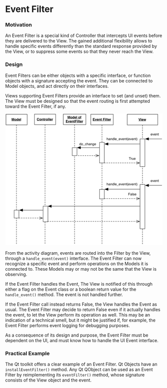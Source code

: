 # Event Filter

### Motivation

An Event Filter is a special kind of Controller that intercepts UI events 
before they are delivered to the View. The gained additional flexibility
allows to handle specific events differently than the standard response
provided by the View, or to suppress some events so that they never reach
the View.

### Design

Event Filters can be either objects with a specific interface, or function objects 
with a signature accepting the event. They can be connected to Model objects, and 
act directly on their interfaces.

Views supporting Event Filters provide an interface to set (and unset) them. The View
must be designed so that the event routing is first attempted toward the Event Filter, 
if any.

<p align="center">
    <img src="images/event_filter/event_filter.png">
</p>

From the activity diagram, events are routed into the Filter by the View, through a `handle_event(event)` interface.
The Event Filter can now recognize a specific event and perform operations on the
Models it is connected to. These Models may or may not be the same that the View is 
observing.

If the Event Filter handles the Event, 
The View is notified of this through either a flag on the Event class or a boolean 
return value for the `handle_event()` method. The event is not handled further.

If the Event Filter call instead returns False, the View handles the Event as usual.
The Event Filter may decide to return False even if it actually handles the event, to 
let the View perform its operation as well. This may be an indication of a technical smell,
but it might be justified if, for example, the Event Filter performs event logging for debugging purposes.

As a consequence of its design and purpose, the Event Filter must be dependent on
the UI, and must know how to handle the UI Event interface. 

### Practical Example

The Qt toolkit offers a clear example of an Event Filter. Qt Objects have an `installEventFilter()` method. Any Qt QObject can be used as an Event Filter by reimplementing its `eventFilter()` method, whose signature consists of the View object and the event. 
